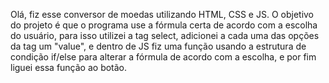 Olá, fiz esse conversor de moedas utilizando HTML, CSS e JS. O objetivo do projeto é que o programa use a fórmula certa de acordo com a escolha do usuário, para isso utilizei a tag select, adicionei a cada uma das opções da tag um "value", e dentro de JS fiz uma função usando a estrutura de condição if/else para alterar a fórmula de acordo com a escolha, e por fim liguei essa função ao botão.